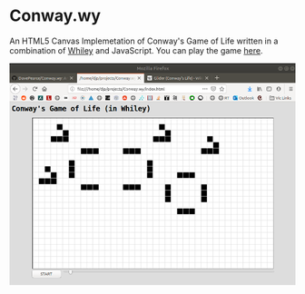 # Conway.wy

An HTML5 Canvas Implemetation of Conway's Game of Life written in a
combination of [Whiley](http://whiley.org) and JavaScript.  You can play the game [here]().

![Alt text](conway.png?raw=true "Conway Screenshot")
